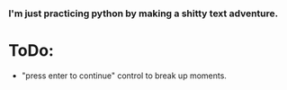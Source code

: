 ### I'm just practicing python by making a shitty text adventure.
 
# ToDo:
- "press enter to continue" control to break up moments.